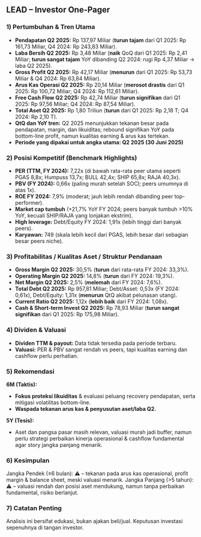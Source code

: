 ## LEAD – Investor One-Pager

### 1) Pertumbuhan & Tren Utama
- **Pendapatan Q2 2025:** Rp 137,97 Miliar (**turun tajam** dari Q1 2025: Rp 161,73 Miliar, Q4 2024: Rp 243,83 Miliar).
- **Laba Bersih Q2 2025:** Rp 3,48 Miliar (**naik** QoQ dari Q1 2025: Rp 2,41 Miliar; **turun sangat tajam** YoY dibanding Q2 2024: rugi Rp 4,37 Miliar → laba Q2 2025).
- **Gross Profit Q2 2025:** Rp 42,17 Miliar (**menurun** dari Q1 2025: Rp 53,73 Miliar & Q4 2024: Rp 63,84 Miliar).
- **Arus Kas Operasi Q2 2025:** Rp 20,14 Miliar (**merosot drastis** dari Q1 2025: Rp 100,72 Miliar; Q4 2024: Rp 112,61 Miliar).
- **Free Cash Flow Q2 2025:** Rp 42,74 Miliar (**turun signifikan** dari Q1 2025: Rp 97,56 Miliar; Q4 2024: Rp 87,54 Miliar).
- **Total Aset Q2 2025:** Rp 1,80 Triliun (**turun** dari Q1 2025: Rp 2,18 T; Q4 2024: Rp 2,10 T).
- **QtQ dan YoY tren:** Q2 2025 menunjukkan tekanan besar pada pendapatan, margin, dan likuiditas; rebound signifikan YoY pada bottom-line profit, namun kualitas earning & arus kas tertekan.
- **Periode yang dipakai untuk angka utama: Q2 2025 (30 Juni 2025)**

### 2) Posisi Kompetitif (Benchmark Highlights)
- **PER (TTM, FY 2024):** 7,22x (di bawah rata-rata peer utama seperti PGAS 8,8x; Humpuss 13,7x; BULL 42,4x; SHIP 65,8x; RAJA 40,3x).
- **PBV (FY 2024):** 0,66x (paling murah setelah SOCI; peers umumnya di atas 1x).
- **ROE FY 2024:** 7,9% (moderat; jauh lebih rendah dibanding peer top-performer).
- **Market cap tumbuh** (+21,7% YoY FY 2024; peers banyak tumbuh >10% YoY, kecuali SHIP/RAJA yang lonjakan ekstrim).
- **High leverage:** Debt/Equity FY 2024: 1,91x (lebih tinggi dari banyak peers).
- **Karyawan:** 749 (skala lebih kecil dari PGAS, lebih besar dari sebagian besar peers niche).

### 3) Profitabilitas / Kualitas Aset / Struktur Pendanaan
- **Gross Margin Q2 2025:** 30,5% (**turun** dari rata-rata FY 2024: 33,3%).
- **Operating Margin Q2 2025:** 14,8% (**turun** dari FY 2024: 19,3%).
- **Net Margin Q2 2025:** 2,5% (**melemah** dari FY 2024: 7,6%).
- **Total Debt Q2 2025:** Rp 957,81 Miliar; Debt/Asset: 0,53x (FY 2024: 0,61x), Debt/Equity: 1,31x (**menurun** QtQ akibat pelunasan utang).
- **Current Ratio Q2 2025:** 1,12x (**lebih baik** dari FY 2024: 1,08x).
- **Cash & Short-term Invest Q2 2025:** Rp 78,93 Miliar (**turun sangat signifikan** dari Q1 2025: Rp 175,98 Miliar).

### 4) Dividen & Valuasi
- **Dividen TTM & payout:** Data tidak tersedia pada periode terbaru.
- **Valuasi:** PER & PBV sangat rendah vs peers, tapi kualitas earning dan cashflow perlu perhatian.

### 5) Rekomendasi
**6M (Taktis):**
- **Fokus proteksi likuiditas** & evaluasi peluang recovery pendapatan, serta mitigasi volatilitas bottom-line.
- **Waspada tekanan arus kas & penyusutan aset/laba Q2.**

**5Y (Tesis):**
- Aset dan pangsa pasar masih relevan, valuasi murah jadi buffer, namun perlu strategi perbaikan kinerja operasional & cashflow fundamental agar story jangka panjang menarik.

### 6) Kesimpulan
Jangka Pendek (≤6 bulan): ⚠️ – tekanan pada arus kas operasional, profit margin & balance sheet, meski valuasi menarik.
Jangka Panjang (>5 tahun): ⚠️ – valuasi rendah dan posisi aset mendukung, namun tanpa perbaikan fundamental, risiko berlanjut.

### 7) Catatan Penting
Analisis ini bersifat edukasi, bukan ajakan beli/jual. Keputusan investasi sepenuhnya di tangan investor.